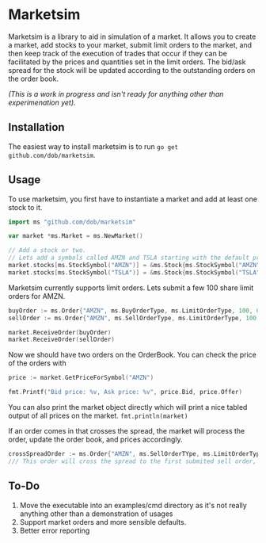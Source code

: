 # Marketsim

Marketsim is a library to aid in simulation of a market. It allows you to create
a market, add stocks to your market, submit limit orders to the market, 
and then keep track of the execution of trades that occur if they can be
facilitated by the prices and quantities set in the limit orders. The bid/ask 
spread for the stock will be updated according to the outstanding orders
on the order book.

*(This is a work in progress and isn't ready for anything other than experimenation yet).*

## Installation

The easiest way to install marketsim is to run `go get github.com/dob/marketsim`. 

## Usage

To use marketsim, you first have to instantiate a market and add at least one stock to it.

``` go
import ms "github.com/dob/marketsim"

var market *ms.Market = ms.NewMarket()

// Add a stock or two.
// Lets add a symbols called AMZN and TSLA starting with the default price
market.stocks[ms.StockSymbol("AMZN")] = &ms.Stock{ms.StockSymbol("AMZN"), "Amazon", ms.StartingPrice}
market.stocks[ms.StockSymbol("TSLA")] = &ms.Stock{ms.StockSymbol("TSLA"), "Tesla", ms.StartingPrice}
```

Marketsim currently supports limit orders. Lets submit a few 100 share limit 
orders for AMZN.

``` go
buyOrder := ms.Order{"AMZN", ms.BuyOrderType, ms.LimitOrderType, 100, 645.20, ms.OrderStatusOpen}
sellOrder := ms.Order{"AMZN", ms.SellOrderType, ms.LimitOrderType, 100, 646.10, ms.OrderStatusOpen}

market.ReceiveOrder(buyOrder)
market.ReceiveOrder(sellOrder)
```

Now we should have two orders on the OrderBook. You can check the price of 
the orders with 

``` go
price := market.GetPriceForSymbol("AMZN")

fmt.Printf("Bid price: %v, Ask price: %v", price.Bid, price.Offer)
```

You can also print the market object directly which will print a nice tabled 
output of all prices on the market. `fmt.println(market)`

If an order comes in that crosses the spread, the market will process the order,
update the order book, and prices accordingly.

``` go
crossSpreadOrder := ms.Order{"AMZN", ms.SellOrderTYpe, ms.LimitOrderType, 50, 645.20, ms.OrderStatusOpen}
/// This order will cross the spread to the first submited sell order, and 50 shares will be taken off the OrderBook
```

## To-Do

1. Move the executable into an examples/cmd directory as it's not really anything other than a demonstration of usages
1. Support market orders and more sensible defaults.
1. Better error reporting
